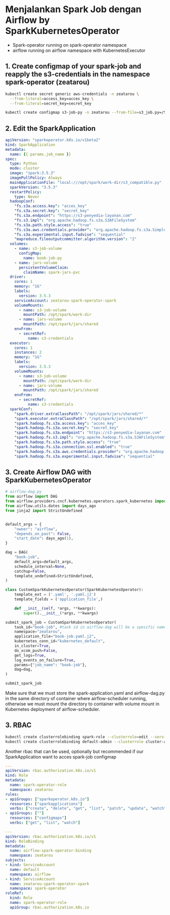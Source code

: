 # Menjalankan Spark Job dengan Airflow by SparkKubernetesOperator
- Spark-operator running on spark-operator namespace
- airflow running on airflow namespace with KubernetesExecutor
## 1. Create configmap of your spark-job and reapply the s3-credentials in the namespace spark-operator (zeatarou)
```bash
kubectl create secret generic aws-credentials -n zeatarou \
  --from-literal=access_key=acces_key \
  --from-literal=secret_key=secret_key

kubectl create configmap s3-job-py -n zeatarou --from-file=s3_job.py=/Spark-operator/spark-job/s3_job.py
```
## 2. Edit the SparkApplication 
```yaml
apiVersion: "sparkoperator.k8s.io/v1beta2"
kind: SparkApplication
metadata:
  name: {{ params.job_name }}
spec:
  type: Python
  mode: cluster
  image: "spark:3.5.3"
  imagePullPolicy: Always
  mainApplicationFile: "local:///opt/spark/work-dir/s3_compatible.py"
  sparkVersion: "3.5.3"
  restartPolicy:
    type: Never
  hadoopConf:
    "fs.s3a.access.key": "acces_key"
    "fs.s3a.secret.key": "secret_key"
    "fs.s3a.endpoint": "https://s3-penyedia-layanan.com"
    "fs.s3.impl": "org.apache.hadoop.fs.s3a.S3AFileSystem"
    "fs.s3a.path.style.access": "true"
    "fs.s3a.aws.credentials.provider": "org.apache.hadoop.fs.s3a.SimpleAWSCredentialsProvider"
    "fs.s3a.experimental.input.fadvise": "sequential"
    "mapreduce.fileoutputcommitter.algorithm.version": "2"
  volumes:
    - name: s3-job-volume
      configMap:
        name: book-job-py
    - name: jars-volume
      persistentVolumeClaim:
        claimName: spark-jars-pvc
  driver:
    cores: 1
    memory: "1G"
    labels:
      version: 3.5.3
    serviceAccount: zeatarou-spark-operator-spark
    volumeMounts:
      - name: s3-job-volume
        mountPath: /opt/spark/work-dir
      - name: jars-volume
        mountPath: /opt/spark/jars/shared
    envFrom:
      - secretRef:
          name: s3-credentials
  executor:
    cores: 1
    instances: 2
    memory: "1G"
    labels:
      version: 3.5.3
    volumeMounts:
      - name: s3-job-volume
        mountPath: /opt/spark/work-dir
      - name: jars-volume
        mountPath: /opt/spark/jars/shared
    envFrom:
      - secretRef:
          name: s3-credentials
  sparkConf:
    "spark.driver.extraClassPath": "/opt/spark/jars/shared/*"
    "spark.executor.extraClassPath": "/opt/spark/jars/shared/*"
    "spark.hadoop.fs.s3a.access.key": "acces_key"
    "spark.hadoop.fs.s3a.secret.key": "secret_key"
    "spark.hadoop.fs.s3a.endpoint": "https://s3-penyedia-layanan.com"
    "spark.hadoop.fs.s3.impl": "org.apache.hadoop.fs.s3a.S3AFileSystem"
    "spark.hadoop.fs.s3a.path.style.access": "true"
    "spark.hadoop.fs.s3a.connection.ssl.enabled": "true"
    "spark.hadoop.fs.s3a.aws.credentials.provider": "org.apache.hadoop.fs.s3a.SimpleAWSCredentialsProvider"
    "spark.hadoop.fs.s3a.experimental.input.fadvise": "sequential"
```

## 3. Create Airflow DAG with SparkKubernetesOperator
```python
# airflow-dag.py
from airflow import DAG
from airflow.providers.cncf.kubernetes.operators.spark_kubernetes import SparkKubernetesOperator
from airflow.utils.dates import days_ago
from jinja2 import StrictUndefined


default_args = {
    "owner": "airflow",
    "depends_on_past": False,
    "start_date": days_ago(1),
}

dag = DAG(
    "book-job",
    default_args=default_args,
    schedule_interval=None,
    catchup=False,
    template_undefined=StrictUndefined,
)

class CustomSparkKubernetesOperator(SparkKubernetesOperator):
    template_ext = ('.yaml', '.yaml.j2')
    template_fields = ('application_file',)

    def __init__(self, *args, **kwargs):
        super().__init__(*args, **kwargs)

submit_spark_job = CustomSparkKubernetesOperator(
    task_id="book-job", #task id in airflow-dag will be a spesific name of spark-driver will be created
    namespace="zeatarou",
    application_file="book-job.yaml.j2",
    kubernetes_conn_id="kubernetes_default",
    in_cluster=True,
    do_xcom_push=False,
    get_logs=True,
    log_events_on_failure=True,
    params={"job_name": "book-job"},
    dag=dag,
)

submit_spark_job
```

Make sure that we must store the spark-application.yaml and airflow-dag.py in the same directory of container where airflow-scheduler running, otherwise we must mount the directory to container with volume mount in Kubernetes deployment of airflow-scheduler.

## 3. RBAC
```bash
kubectl create clusterrolebinding spark-role --clusterrole=edit --serviceaccount=zeatarou:zeatarou-spark-operator-spark --namespace=zeatarou
kubectl create clusterrolebinding default-admin --clusterrole cluster-admin --serviceaccount=airflow:airflow-worker --namespace zeatarou
```
Another rbac that can be used, optionally but recommended if our SparkApplication want to acces spark-job configmap
```yaml
---
apiVersion: rbac.authorization.k8s.io/v1
kind: Role
metadata:
  name: spark-operator-role
  namespace: zeatarou
rules:
- apiGroups: ["sparkoperator.k8s.io"]
  resources: ["sparkapplications"]
  verbs: ["create", "delete", "get", "list", "patch", "update", "watch"]
- apiGroups: [""]
  resources: ["configmaps"]
  verbs: ["get", "list", "watch"]

---
apiVersion: rbac.authorization.k8s.io/v1
kind: RoleBinding
metadata:
  name: airflow-spark-operator-binding
  namespace: zeatarou
subjects:
- kind: ServiceAccount
  name: default
  namespace: airflow
- kind: ServiceAccount
  name: zeatarou-spark-operator-spark
  namespace: spark-operator
roleRef:
  kind: Role
  name: spark-operator-role
  apiGroup: rbac.authorization.k8s.io
```